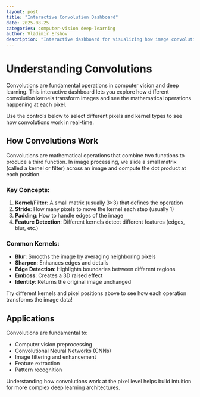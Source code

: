 ```yaml
---
layout: post
title: "Interactive Convolution Dashboard"
date: 2025-08-25
categories: computer-vision deep-learning
author: Vladimir Ershov
description: "Interactive dashboard for visualizing how image convolutions work with different kernels"
---
```


# Understanding Convolutions

Convolutions are fundamental operations in computer vision and deep learning. This interactive dashboard lets you explore how different convolution kernels transform images and see the mathematical operations happening at each pixel.

Use the controls below to select different pixels and kernel types to see how convolutions work in real-time.

<div id="convolution-dashboard">
  <!-- Dashboard will be rendered here -->
</div>

<style>
#convolution-dashboard {
  max-width: 1200px;
  margin: 20px auto;
  font-family: 'Segoe UI', Tahoma, Geneva, Verdana, sans-serif;
}

.dashboard-container {
  display: grid;
  grid-template-columns: 250px 1fr;
  gap: 20px;
  background: #f8f9fa;
  border-radius: 10px;
  padding: 20px;
  box-shadow: 0 4px 6px rgba(0, 0, 0, 0.1);
}

.controls-panel {
  background: white;
  padding: 20px;
  border-radius: 8px;
  box-shadow: 0 2px 4px rgba(0, 0, 0, 0.1);
}

.control-group {
  margin-bottom: 20px;
}

.control-group label {
  display: block;
  font-weight: 600;
  margin-bottom: 8px;
  color: #333;
}

.slider-container {
  position: relative;
}

.slider {
  width: 100%;
  height: 6px;
  background: #ddd;
  border-radius: 3px;
  outline: none;
  -webkit-appearance: none;
  appearance: none;
  cursor: pointer;
}

.slider::-webkit-slider-thumb {
  -webkit-appearance: none;
  appearance: none;
  width: 20px;
  height: 20px;
  background: #007bff;
  border-radius: 50%;
  cursor: pointer;
}

.slider::-moz-range-thumb {
  width: 20px;
  height: 20px;
  background: #007bff;
  border-radius: 50%;
  cursor: pointer;
  border: none;
}

.slider-value {
  display: inline-block;
  margin-left: 10px;
  font-weight: bold;
  color: #007bff;
}

.dropdown {
  width: 100%;
  padding: 8px 12px;
  border: 2px solid #ddd;
  border-radius: 4px;
  background: white;
  font-size: 14px;
  cursor: pointer;
}

.dropdown:focus {
  border-color: #007bff;
  outline: none;
}

.main-content {
  display: flex;
  flex-direction: column;
  gap: 20px;
}

.images-container {
  display: grid;
  grid-template-columns: 1fr 1fr;
  gap: 20px;
}

.image-panel {
  background: white;
  padding: 15px;
  border-radius: 8px;
  box-shadow: 0 2px 4px rgba(0, 0, 0, 0.1);
  text-align: center;
}

.image-panel h3 {
  margin-top: 0;
  color: #333;
  font-size: 16px;
}

.image-container {
  position: relative;
  display: inline-block;
  border: 1px solid #ddd;
  border-radius: 4px;
  overflow: hidden;
}

.image-canvas {
  display: block;
  image-rendering: pixelated;
  cursor: crosshair;
}

.pixel-marker {
  position: absolute;
  width: 12px;
  height: 12px;
  border: 2px solid #ff0000;
  background: rgba(255, 0, 0, 0.3);
  pointer-events: none;
  transform: translate(-50%, -50%);
}

.data-table-container {
  background: white;
  padding: 20px;
  border-radius: 8px;
  box-shadow: 0 2px 4px rgba(0, 0, 0, 0.1);
}

.data-table-container h3 {
  margin-top: 0;
  color: #333;
  text-align: center;
}

.tables-grid {
  display: grid;
  grid-template-columns: 1fr 1fr 1fr;
  gap: 20px;
  margin-top: 15px;
}

.table-section {
  text-align: center;
}

.table-section h4 {
  margin-bottom: 10px;
  color: #666;
  font-size: 14px;
}

.data-table {
  width: 100%;
  border-collapse: collapse;
  font-family: monospace;
  font-size: 12px;
}

.data-table td {
  border: 1px solid #ddd;
  padding: 6px;
  text-align: center;
  background: #f9f9f9;
  min-width: 40px;
}

.data-table td.center-cell {
  background: #fff3cd;
  font-weight: bold;
}

.processed-value {
  font-size: 24px;
  font-weight: bold;
  color: #007bff;
  padding: 20px;
  background: #f8f9fa;
  border-radius: 8px;
  margin-top: 10px;
}

@media (max-width: 768px) {
  .dashboard-container {
    grid-template-columns: 1fr;
  }
  
  .images-container {
    grid-template-columns: 1fr;
  }
  
  .tables-grid {
    grid-template-columns: 1fr;
  }
}
</style>

<script>
class ConvolutionDashboard {
  constructor() {
    this.imageSize = 50;
    this.pixelX = 25;
    this.pixelY = 25;
    this.kernelType = 'blur';
    this.imageData = null;
    this.processedData = null;
    
    this.kernels = {
      'blur': [
        [1/9, 1/9, 1/9],
        [1/9, 1/9, 1/9],
        [1/9, 1/9, 1/9]
      ],
      'sharpen': [
        [0, -1, 0],
        [-1, 5, -1],
        [0, -1, 0]
      ],
      'edge_detection': [
        [-1, -1, -1],
        [-1, 8, -1],
        [-1, -1, -1]
      ],
      'emboss': [
        [-1, -1, 0],
        [-1, 0, 1],
        [0, 1, 1]
      ],
      'identity': [
        [0, 0, 0],
        [0, 1, 0],
        [0, 0, 0]
      ]
    };
    
    this.init();
  }
  
  init() {
    this.createDashboard();
    this.generateSampleImage();
    this.setupEventListeners();
    this.updateDisplay();
  }
  
  createDashboard() {
    const container = document.getElementById('convolution-dashboard');
    container.innerHTML = `
      <div class="dashboard-container">
        <div class="controls-panel">
          <div class="control-group">
            <label for="x-slider">X Pixel</label>
            <div class="slider-container">
              <input type="range" id="x-slider" class="slider" min="2" max="47" value="25">
              <span id="x-value" class="slider-value">25</span>
            </div>
          </div>
          
          <div class="control-group">
            <label for="y-slider">Y Pixel</label>
            <div class="slider-container">
              <input type="range" id="y-slider" class="slider" min="2" max="47" value="25">
              <span id="y-value" class="slider-value">25</span>
            </div>
          </div>
          
          <div class="control-group">
            <label for="kernel-select">Kernel Method</label>
            <select id="kernel-select" class="dropdown">
              <option value="blur">Blur</option>
              <option value="sharpen">Sharpen</option>
              <option value="edge_detection">Edge Detection</option>
              <option value="emboss">Emboss</option>
              <option value="identity">Identity</option>
            </select>
          </div>
        </div>
        
        <div class="main-content">
          <div class="images-container">
            <div class="image-panel">
              <h3>Raw Image</h3>
              <div class="image-container">
                <canvas id="raw-canvas" class="image-canvas" width="200" height="200"></canvas>
                <div id="raw-marker" class="pixel-marker"></div>
              </div>
            </div>
            
            <div class="image-panel">
              <h3>Processed Image</h3>
              <div class="image-container">
                <canvas id="processed-canvas" class="image-canvas" width="200" height="200"></canvas>
                <div id="processed-marker" class="pixel-marker"></div>
              </div>
            </div>
          </div>
          
          <div class="data-table-container">
            <h3>Convolution Mathematics</h3>
            <div class="tables-grid">
              <div class="table-section">
                <h4>Raw Values (3×3)</h4>
                <table class="data-table" id="raw-table">
                  <!-- Will be populated by JS -->
                </table>
              </div>
              
              <div class="table-section">
                <h4>Convolution Kernel</h4>
                <table class="data-table" id="kernel-table">
                  <!-- Will be populated by JS -->
                </table>
              </div>
              
              <div class="table-section">
                <h4>Result</h4>
                <div class="processed-value" id="processed-result">0</div>
              </div>
            </div>
          </div>
        </div>
      </div>
    `;
  }
  
  generateSampleImage() {
    // Create a sample image with some patterns
    this.imageData = [];
    for (let y = 0; y < this.imageSize; y++) {
      const row = [];
      for (let x = 0; x < this.imageSize; x++) {
        // Create a pattern with circles, lines, and gradients
        let value = 128; // Base gray
        
        // Add some geometric shapes
        const centerX = this.imageSize / 2;
        const centerY = this.imageSize / 2;
        const dist = Math.sqrt((x - centerX) ** 2 + (y - centerY) ** 2);
        
        if (dist < 8) {
          value = 200; // Bright circle in center
        } else if (dist < 12) {
          value = 100; // Dark ring
        }
        
        // Add some diagonal lines
        if (Math.abs(x - y) < 2) {
          value = Math.min(255, value + 50);
        }
        
        // Add noise and variations
        value += (Math.random() - 0.5) * 30;
        value = Math.max(0, Math.min(255, value));
        
        row.push(Math.round(value));
      }
      this.imageData.push(row);
    }
  }
  
  applyConvolution() {
    const kernel = this.kernels[this.kernelType];
    this.processedData = [];
    
    for (let y = 0; y < this.imageSize; y++) {
      const row = [];
      for (let x = 0; x < this.imageSize; x++) {
        let sum = 0;
        
        for (let ky = -1; ky <= 1; ky++) {
          for (let kx = -1; kx <= 1; kx++) {
            const imageY = y + ky;
            const imageX = x + kx;
            
            // Handle edge cases with padding
            let pixelValue = 0;
            if (imageY >= 0 && imageY < this.imageSize && 
                imageX >= 0 && imageX < this.imageSize) {
              pixelValue = this.imageData[imageY][imageX];
            }
            
            sum += pixelValue * kernel[ky + 1][kx + 1];
          }
        }
        
        // Clamp the result
        sum = Math.max(0, Math.min(255, sum));
        row.push(Math.round(sum));
      }
      this.processedData.push(row);
    }
  }
  
  drawImageToCanvas(canvasId, data) {
    const canvas = document.getElementById(canvasId);
    const ctx = canvas.getContext('2d');
    const imageData = ctx.createImageData(canvas.width, canvas.height);
    
    const scaleX = canvas.width / this.imageSize;
    const scaleY = canvas.height / this.imageSize;
    
    for (let y = 0; y < canvas.height; y++) {
      for (let x = 0; x < canvas.width; x++) {
        const srcX = Math.floor(x / scaleX);
        const srcY = Math.floor(y / scaleY);
        const value = data[srcY][srcX];
        
        const index = (y * canvas.width + x) * 4;
        imageData.data[index] = value;     // R
        imageData.data[index + 1] = value; // G
        imageData.data[index + 2] = value; // B
        imageData.data[index + 3] = 255;   // A
      }
    }
    
    ctx.putImageData(imageData, 0, 0);
  }
  
  updatePixelMarkers() {
    const scaleX = 200 / this.imageSize;
    const scaleY = 200 / this.imageSize;
    
    const rawMarker = document.getElementById('raw-marker');
    const processedMarker = document.getElementById('processed-marker');
    
    const markerX = (this.pixelX + 0.5) * scaleX;
    const markerY = (this.pixelY + 0.5) * scaleY;
    
    rawMarker.style.left = markerX + 'px';
    rawMarker.style.top = markerY + 'px';
    processedMarker.style.left = markerX + 'px';
    processedMarker.style.top = markerY + 'px';
  }
  
  updateDataTables() {
    // Update raw values table
    const rawTable = document.getElementById('raw-table');
    let rawHTML = '';
    for (let dy = -1; dy <= 1; dy++) {
      rawHTML += '<tr>';
      for (let dx = -1; dx <= 1; dx++) {
        const y = this.pixelY + dy;
        const x = this.pixelX + dx;
        let value = 0;
        if (y >= 0 && y < this.imageSize && x >= 0 && x < this.imageSize) {
          value = this.imageData[y][x];
        }
        const className = (dx === 0 && dy === 0) ? 'center-cell' : '';
        rawHTML += `<td class="${className}">${value}</td>`;
      }
      rawHTML += '</tr>';
    }
    rawTable.innerHTML = rawHTML;
    
    // Update kernel table
    const kernelTable = document.getElementById('kernel-table');
    const kernel = this.kernels[this.kernelType];
    let kernelHTML = '';
    for (let y = 0; y < 3; y++) {
      kernelHTML += '<tr>';
      for (let x = 0; x < 3; x++) {
        const className = (x === 1 && y === 1) ? 'center-cell' : '';
        const value = kernel[y][x];
        const displayValue = Math.abs(value) < 0.001 ? '0' : 
                           Number.isInteger(value) ? value.toString() : 
                           value.toFixed(3);
        kernelHTML += `<td class="${className}">${displayValue}</td>`;
      }
      kernelHTML += '</tr>';
    }
    kernelTable.innerHTML = kernelHTML;
    
    // Calculate and display processed result
    const kernel_flat = this.kernels[this.kernelType];
    let result = 0;
    for (let dy = -1; dy <= 1; dy++) {
      for (let dx = -1; dx <= 1; dx++) {
        const y = this.pixelY + dy;
        const x = this.pixelX + dx;
        let value = 0;
        if (y >= 0 && y < this.imageSize && x >= 0 && x < this.imageSize) {
          value = this.imageData[y][x];
        }
        result += value * kernel_flat[dy + 1][dx + 1];
      }
    }
    result = Math.max(0, Math.min(255, Math.round(result)));
    document.getElementById('processed-result').textContent = result;
  }
  
  setupEventListeners() {
    const xSlider = document.getElementById('x-slider');
    const ySlider = document.getElementById('y-slider');
    const kernelSelect = document.getElementById('kernel-select');
    const xValue = document.getElementById('x-value');
    const yValue = document.getElementById('y-value');
    
    xSlider.addEventListener('input', (e) => {
      this.pixelX = parseInt(e.target.value);
      xValue.textContent = this.pixelX;
      this.updateDisplay();
    });
    
    ySlider.addEventListener('input', (e) => {
      this.pixelY = parseInt(e.target.value);
      yValue.textContent = this.pixelY;
      this.updateDisplay();
    });
    
    kernelSelect.addEventListener('change', (e) => {
      this.kernelType = e.target.value;
      this.updateDisplay();
    });
  }
  
  updateDisplay() {
    this.applyConvolution();
    this.drawImageToCanvas('raw-canvas', this.imageData);
    this.drawImageToCanvas('processed-canvas', this.processedData);
    this.updatePixelMarkers();
    this.updateDataTables();
  }
}

// Initialize the dashboard when the page loads
document.addEventListener('DOMContentLoaded', () => {
  new ConvolutionDashboard();
});
</script>

## How Convolutions Work

Convolutions are mathematical operations that combine two functions to produce a third function. In image processing, we slide a small matrix (called a kernel or filter) across an image and compute the dot product at each position.

### Key Concepts:

1. **Kernel/Filter**: A small matrix (usually 3×3) that defines the operation
2. **Stride**: How many pixels to move the kernel each step (usually 1)
3. **Padding**: How to handle edges of the image
4. **Feature Detection**: Different kernels detect different features (edges, blur, etc.)

### Common Kernels:

- **Blur**: Smooths the image by averaging neighboring pixels
- **Sharpen**: Enhances edges and details
- **Edge Detection**: Highlights boundaries between different regions
- **Emboss**: Creates a 3D raised effect
- **Identity**: Returns the original image unchanged

Try different kernels and pixel positions above to see how each operation transforms the image data!

## Applications

Convolutions are fundamental to:
- Computer vision preprocessing
- Convolutional Neural Networks (CNNs)
- Image filtering and enhancement
- Feature extraction
- Pattern recognition

Understanding how convolutions work at the pixel level helps build intuition for more complex deep learning architectures.